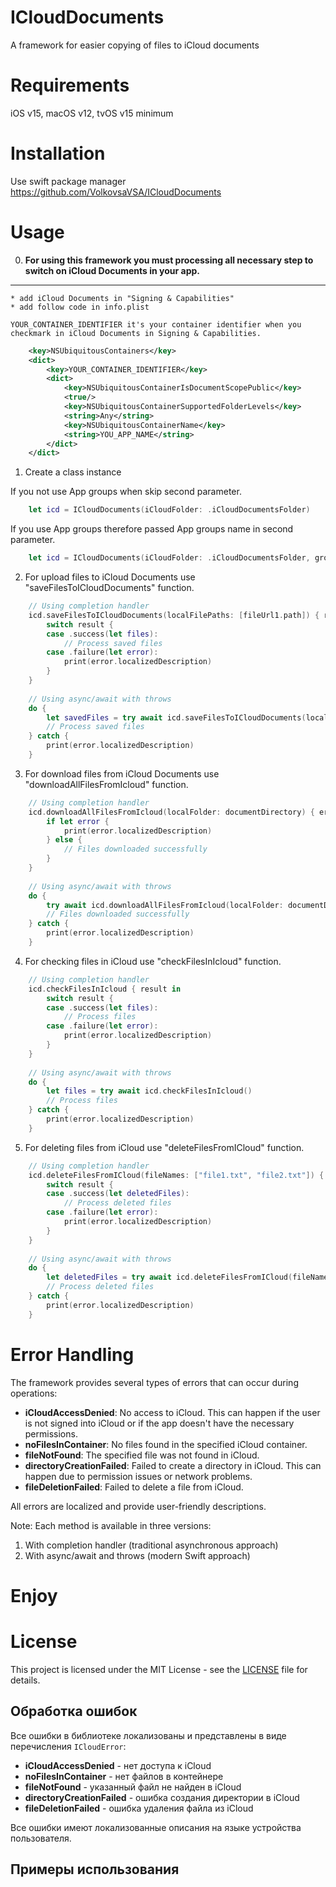 # ICloudDocuments

A framework for easier copying of files to iСloud documents

Requirements
=====================
iOS v15, macOS v12, tvOS v15 minimum

Installation
=====================
Use swift package manager
<https://github.com/VolkovsaVSA/ICloudDocuments>

Usage
=====================
0. **For using this framework you must processing all necessary step to switch on iCloud Documents in your app.**
---------------------------------

    * add iCloud Documents in "Signing & Capabilities"
    * add follow code in info.plist
    
    YOUR_CONTAINER_IDENTIFIER it's your container identifier when you checkmark in iCloud Documents in Signing & Capabilities.
    
```xml
    <key>NSUbiquitousContainers</key>
    <dict>
        <key>YOUR_CONTAINER_IDENTIFIER</key>
        <dict>
            <key>NSUbiquitousContainerIsDocumentScopePublic</key>
            <true/>
            <key>NSUbiquitousContainerSupportedFolderLevels</key>
            <string>Any</string>
            <key>NSUbiquitousContainerName</key>
            <string>YOU_APP_NAME</string>
        </dict>
    </dict>
```

1. Create a class instance

If you not use App groups when skip second parameter.
```swift
    let icd = ICloudDocuments(iCloudFolder: .iCloudDocumentsFolder)
```
If you use App groups therefore passed App groups name in second parameter.
```swift
    let icd = ICloudDocuments(iCloudFolder: .iCloudDocumentsFolder, groupName: "group.Name")
```

2. For upload files to iCloud Documents use "saveFilesToICloudDocuments" function.

```swift
    // Using completion handler
    icd.saveFilesToICloudDocuments(localFilePaths: [fileUrl1.path]) { result in
        switch result {
        case .success(let files):
            // Process saved files
        case .failure(let error):
            print(error.localizedDescription)
        }
    }
    
    // Using async/await with throws
    do {
        let savedFiles = try await icd.saveFilesToICloudDocuments(localFilePaths: [fileUrl1.path])
        // Process saved files
    } catch {
        print(error.localizedDescription)
    }
```

3. For download files from iCloud Documents use "downloadAllFilesFromIcloud" function.

```swift
    // Using completion handler
    icd.downloadAllFilesFromIcloud(localFolder: documentDirectory) { error in
        if let error {
            print(error.localizedDescription)
        } else {
            // Files downloaded successfully
        }
    }
    
    // Using async/await with throws
    do {
        try await icd.downloadAllFilesFromIcloud(localFolder: documentDirectory)
        // Files downloaded successfully
    } catch {
        print(error.localizedDescription)
    }
```

4. For checking files in iCloud use "checkFilesInIcloud" function.

```swift
    // Using completion handler
    icd.checkFilesInIcloud { result in
        switch result {
        case .success(let files):
            // Process files
        case .failure(let error):
            print(error.localizedDescription)
        }
    }
    
    // Using async/await with throws
    do {
        let files = try await icd.checkFilesInIcloud()
        // Process files
    } catch {
        print(error.localizedDescription)
    }
```

5. For deleting files from iCloud use "deleteFilesFromICloud" function.

```swift
    // Using completion handler
    icd.deleteFilesFromICloud(fileNames: ["file1.txt", "file2.txt"]) { result in
        switch result {
        case .success(let deletedFiles):
            // Process deleted files
        case .failure(let error):
            print(error.localizedDescription)
        }
    }
    
    // Using async/await with throws
    do {
        let deletedFiles = try await icd.deleteFilesFromICloud(fileNames: ["file1.txt", "file2.txt"])
        // Process deleted files
    } catch {
        print(error.localizedDescription)
    }
```

Error Handling
=====================
The framework provides several types of errors that can occur during operations:

- **iCloudAccessDenied**: No access to iCloud. This can happen if the user is not signed into iCloud or if the app doesn't have the necessary permissions.
- **noFilesInContainer**: No files found in the specified iCloud container.
- **fileNotFound**: The specified file was not found in iCloud.
- **directoryCreationFailed**: Failed to create a directory in iCloud. This can happen due to permission issues or network problems.
- **fileDeletionFailed**: Failed to delete a file from iCloud.

All errors are localized and provide user-friendly descriptions.

Note: Each method is available in three versions:
1. With completion handler (traditional asynchronous approach)
2. With async/await and throws (modern Swift approach)

Enjoy
=====================


License
=====================
This project is licensed under the MIT License - see the [LICENSE](LICENSE) file for details.

## Обработка ошибок

Все ошибки в библиотеке локализованы и представлены в виде перечисления `ICloudError`:

- **iCloudAccessDenied** - нет доступа к iCloud
- **noFilesInContainer** - нет файлов в контейнере
- **fileNotFound** - указанный файл не найден в iCloud
- **directoryCreationFailed** - ошибка создания директории в iCloud
- **fileDeletionFailed** - ошибка удаления файла из iCloud

Все ошибки имеют локализованные описания на языке устройства пользователя.

## Примеры использования
